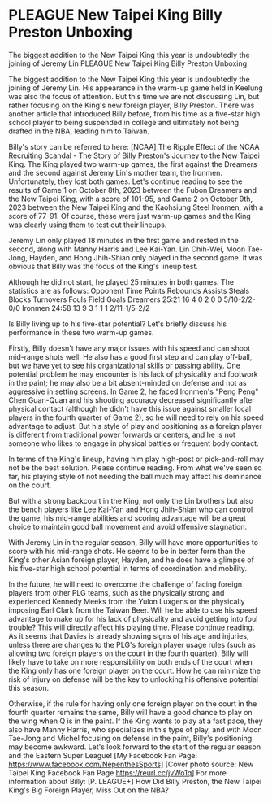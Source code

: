 #  PLEAGUE New Taipei King Billy Preston Unboxing

The biggest addition to the New Taipei King this year is undoubtedly the joining of Jeremy Lin 
  PLEAGUE New Taipei King Billy Preston Unboxing

The biggest addition to the New Taipei King this year is undoubtedly the joining of Jeremy Lin. His appearance in the warm-up game held in Keelung was also the focus of attention. But this time we are not discussing Lin, but rather focusing on the King's new foreign player, Billy Preston. There was another article that introduced Billy before, from his time as a five-star high school player to being suspended in college and ultimately not being drafted in the NBA, leading him to Taiwan.

Billy's story can be referred to here: [NCAA] The Ripple Effect of the NCAA Recruiting Scandal - The Story of Billy Preston's Journey to the New Taipei King. The King played two warm-up games, the first against the Dreamers and the second against Jeremy Lin's mother team, the Ironmen. Unfortunately, they lost both games. Let's continue reading to see the results of Game 1 on October 8th, 2023 between the Fubon Dreamers and the New Taipei King, with a score of 101-95, and Game 2 on October 9th, 2023 between the New Taipei King and the Kaohsiung Steel Ironmen, with a score of 77-91. Of course, these were just warm-up games and the King was clearly using them to test out their lineups.

Jeremy Lin only played 18 minutes in the first game and rested in the second, along with Manny Harris and Lee Kai-Yan. Lin Chih-Wei, Moon Tae-Jong, Hayden, and Hong Jhih-Shian only played in the second game. It was obvious that Billy was the focus of the King's lineup test.

Although he did not start, he played 25 minutes in both games. The statistics are as follows: Opponent Time Points Rebounds Assists Steals Blocks Turnovers Fouls Field Goals Dreamers 25:21 16 4 0 2 0 0 5/10-2/2-0/0 Ironmen 24:58 13 9 3 1 1 1 2/11-1/5-2/2

Is Billy living up to his five-star potential? Let's briefly discuss his performance in these two warm-up games.

Firstly, Billy doesn't have any major issues with his speed and can shoot mid-range shots well. He also has a good first step and can play off-ball, but we have yet to see his organizational skills or passing ability. One potential problem he may encounter is his lack of physicality and footwork in the paint; he may also be a bit absent-minded on defense and not as aggressive in setting screens. In Game 2, he faced Ironmen's "Peng Peng" Chen Guan-Quan and his shooting accuracy decreased significantly after physical contact (although he didn't have this issue against smaller local players in the fourth quarter of Game 2), so he will need to rely on his speed advantage to adjust. But his style of play and positioning as a foreign player is different from traditional power forwards or centers, and he is not someone who likes to engage in physical battles or frequent body contact.

In terms of the King's lineup, having him play high-post or pick-and-roll may not be the best solution. Please continue reading. From what we've seen so far, his playing style of not needing the ball much may affect his dominance on the court.

But with a strong backcourt in the King, not only the Lin brothers but also the bench players like Lee Kai-Yan and Hong Jhih-Shian who can control the game, his mid-range abilities and scoring advantage will be a great choice to maintain good ball movement and avoid offensive stagnation.

With Jeremy Lin in the regular season, Billy will have more opportunities to score with his mid-range shots. He seems to be in better form than the King's other Asian foreign player, Hayden, and he does have a glimpse of his five-star high school potential in terms of coordination and mobility.

In the future, he will need to overcome the challenge of facing foreign players from other PLG teams, such as the physically strong and experienced Kennedy Meeks from the Yulon Luxgens or the physically imposing Earl Clark from the Taiwan Beer. Will he be able to use his speed advantage to make up for his lack of physicality and avoid getting into foul trouble? This will directly affect his playing time. Please continue reading. As it seems that Davies is already showing signs of his age and injuries, unless there are changes to the PLG's foreign player usage rules (such as allowing two foreign players on the court in the fourth quarter), Billy will likely have to take on more responsibility on both ends of the court when the King only has one foreign player on the court. How he can minimize the risk of injury on defense will be the key to unlocking his offensive potential this season.

Otherwise, if the rule for having only one foreign player on the court in the fourth quarter remains the same, Billy will have a good chance to play on the wing when Q is in the paint. If the King wants to play at a fast pace, they also have Manny Harris, who specializes in this type of play, and with Moon Tae-Jong and Michel focusing on defense in the paint, Billy's positioning may become awkward. Let's look forward to the start of the regular season and the Eastern Super League! [My Facebook Fan Page: https://www.facebook.com/NepenthesSports] [Cover photo source: New Taipei King Facebook Fan Page https://reurl.cc/jvWo1q] For more information about Billy: [P. LEAGUE+] How Did Billy Preston, the New Taipei King's Big Foreign Player, Miss Out on the NBA?